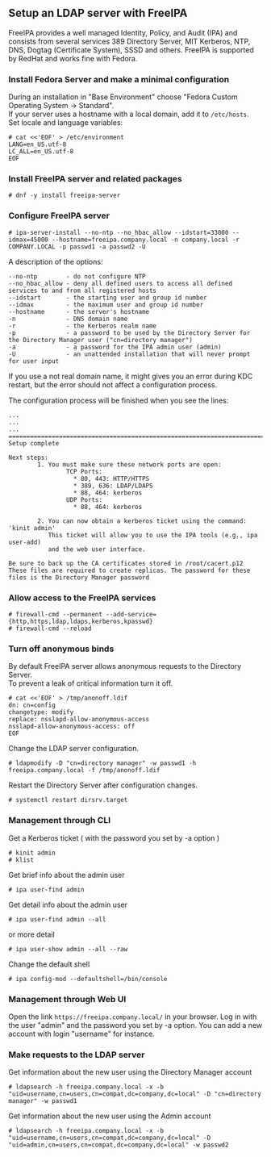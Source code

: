 
## Setup an LDAP server with FreeIPA

FreeIPA provides a well managed Identity, Policy, and Audit (IPA) and consists from several services 389 Directory Server, MIT Kerberos, NTP, DNS, Dogtag (Certificate System), SSSD and others.
FreeIPA is supported by RedHat and works fine with Fedora.

### Install Fedora Server and make a minimal configuration

During an installation in "Base Environment" choose "Fedora Custom Operating System -> Standard".  
If your server uses a hostname with a local domain, add it to `/etc/hosts`.  
Set locale and language variables:

```console
# cat <<'EOF' > /etc/environment
LANG=en_US.utf-8
LC_ALL=en_US.utf-8
EOF
```

### Install FreeIPA server and related packages

```console
# dnf -y install freeipa-server
```

### Configure FreeIPA server

```console
# ipa-server-install --no-ntp --no_hbac_allow --idstart=33000 --idmax=45000 --hostname=freeipa.company.local -n company.local -r COMPANY.LOCAL -p passwd1 -a passwd2 -U
```

A description of the options:

```text
--no-ntp        - do not configure NTP
--no_hbac_allow - deny all defined users to access all defined services to and from all registered hosts
--idstart       - the starting user and group id number
--idmax         - the maximum user and group id number
--hostname      - the server's hostname
-n              - DNS domain name
-r              - the Kerberos realm name
-p              - a password to be used by the Directory Server for the Directory Manager user ("cn=directory manager")
-a              - a password for the IPA admin user (admin)
-U              - an unattended installation that will never prompt for user input
```

If you use a not real domain name, it might gives you an error during KDC restart, but the error should not affect a configuration process.

The configuration process will be finished when you see the lines:
```text
...
...
...
==============================================================================
Setup complete

Next steps:
        1. You must make sure these network ports are open:
                TCP Ports:
                  * 80, 443: HTTP/HTTPS
                  * 389, 636: LDAP/LDAPS
                  * 88, 464: kerberos
                UDP Ports:
                  * 88, 464: kerberos

        2. You can now obtain a kerberos ticket using the command: 'kinit admin'
           This ticket will allow you to use the IPA tools (e.g., ipa user-add)
           and the web user interface.

Be sure to back up the CA certificates stored in /root/cacert.p12
These files are required to create replicas. The password for these
files is the Directory Manager password
```

### Allow access to the FreeIPA services

```console
# firewall-cmd --permanent --add-service={http,https,ldap,ldaps,kerberos,kpasswd}
# firewall-cmd --reload
```

### Turn off anonymous binds

By default FreeIPA server allows anonymous requests to the Directory Server.  
To prevent a leak of critical information turn it off.

```console
# cat <<'EOF' > /tmp/anonoff.ldif
dn: cn=config
changetype: modify
replace: nsslapd-allow-anonymous-access
nsslapd-allow-anonymous-access: off
EOF
```

Change the LDAP server configuration.

```console
# ldapmodify -D "cn=directory manager" -w passwd1 -h freeipa.company.local -f /tmp/anonoff.ldif
```

Restart the Directory Server after configuration changes.

```console
# systemctl restart dirsrv.target
```

### Management through CLI

Get a Kerberos ticket ( with the password you set by -a option )
```console
# kinit admin
# klist
```

Get brief info about the admin user
```console
# ipa user-find admin
```

Get detail info about the admin user
```console
# ipa user-find admin --all
```

or more detail
```console
# ipa user-show admin --all --raw
```

Change the default shell
```console
# ipa config-mod --defaultshell=/bin/console
```

### Management through Web UI

Open the link `https://freeipa.company.local/` in your browser. Log in with the user "admin" and the password you set by -a option. You can add a new account with login "username" for instance.

### Make requests to the LDAP server

Get information about the new user using the Directory Manager account

```console
# ldapsearch -h freeipa.company.local -x -b "uid=username,cn=users,cn=compat,dc=company,dc=local" -D "cn=directory manager" -w passwd1
```

Get information about the new user using the Admin account

```console
# ldapsearch -h freeipa.company.local -x -b "uid=username,cn=users,cn=compat,dc=company,dc=local" -D "uid=admin,cn=users,cn=compat,dc=company,dc=local" -w passwd2
```
